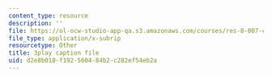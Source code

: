```yaml
---
content_type: resource
description: ''
file: https://ol-ocw-studio-app-qa.s3.amazonaws.com/courses/res-8-007-cosmic-origin-of-the-chemical-elements-fall-2019/d2e8b018f192560484b2c282ef54eb2a_4bwMeTKC0M4.vtt
file_type: application/x-subrip
resourcetype: Other
title: 3play caption file
uid: d2e8b018-f192-5604-84b2-c282ef54eb2a
---
```

